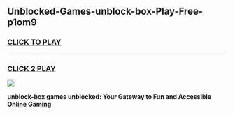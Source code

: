 
## Unblocked-Games-unblock-box-Play-Free-p1om9
<h3>
<a href="https://premium76.site?title=unblock-box&ref=19M">CLICK TO PLAY</a></h3>
<hr>

<h3>
<a href="https://premium76.site?title=unblock-box&ref=19M">CLICK 2 PLAY</a>
  
</h3>

<a href="https://premium76.site?title=unblock-box&ref=19M"><img src="https://clearcache.store/games.png"></a>


**unblock-box games unblocked: Your Gateway to Fun and Accessible Online Gaming**
